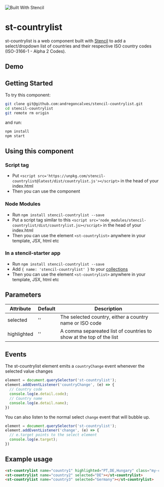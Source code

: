 ![Built With Stencil](https://img.shields.io/badge/-Built%20With%20Stencil-16161d.svg?logo=data%3Aimage%2Fsvg%2Bxml%3Bbase64%2CPD94bWwgdmVyc2lvbj0iMS4wIiBlbmNvZGluZz0idXRmLTgiPz4KPCEtLSBHZW5lcmF0b3I6IEFkb2JlIElsbHVzdHJhdG9yIDE5LjIuMSwgU1ZHIEV4cG9ydCBQbHVnLUluIC4gU1ZHIFZlcnNpb246IDYuMDAgQnVpbGQgMCkgIC0tPgo8c3ZnIHZlcnNpb249IjEuMSIgaWQ9IkxheWVyXzEiIHhtbG5zPSJodHRwOi8vd3d3LnczLm9yZy8yMDAwL3N2ZyIgeG1sbnM6eGxpbms9Imh0dHA6Ly93d3cudzMub3JnLzE5OTkveGxpbmsiIHg9IjBweCIgeT0iMHB4IgoJIHZpZXdCb3g9IjAgMCA1MTIgNTEyIiBzdHlsZT0iZW5hYmxlLWJhY2tncm91bmQ6bmV3IDAgMCA1MTIgNTEyOyIgeG1sOnNwYWNlPSJwcmVzZXJ2ZSI%2BCjxzdHlsZSB0eXBlPSJ0ZXh0L2NzcyI%2BCgkuc3Qwe2ZpbGw6I0ZGRkZGRjt9Cjwvc3R5bGU%2BCjxwYXRoIGNsYXNzPSJzdDAiIGQ9Ik00MjQuNywzNzMuOWMwLDM3LjYtNTUuMSw2OC42LTkyLjcsNjguNkgxODAuNGMtMzcuOSwwLTkyLjctMzAuNy05Mi43LTY4LjZ2LTMuNmgzMzYuOVYzNzMuOXoiLz4KPHBhdGggY2xhc3M9InN0MCIgZD0iTTQyNC43LDI5Mi4xSDE4MC40Yy0zNy42LDAtOTIuNy0zMS05Mi43LTY4LjZ2LTMuNkgzMzJjMzcuNiwwLDkyLjcsMzEsOTIuNyw2OC42VjI5Mi4xeiIvPgo8cGF0aCBjbGFzcz0ic3QwIiBkPSJNNDI0LjcsMTQxLjdIODcuN3YtMy42YzAtMzcuNiw1NC44LTY4LjYsOTIuNy02OC42SDMzMmMzNy45LDAsOTIuNywzMC43LDkyLjcsNjguNlYxNDEuN3oiLz4KPC9zdmc%2BCg%3D%3D&colorA=16161d&style=flat-square)

# st-countrylist

st-countrylist is a web component built with [Stencil](https://stenciljs.com/) to add a select/dropdown list of countries and their respective ISO country codes (ISO-3166-1 - Alpha 2 Codes).

## Demo

## Getting Started

To try this component:

```bash
git clone git@github.com:andregoncalves/stencil-countrylist.git 
cd stencil-countrylist
git remote rm origin
```

and run:

```bash
npm install
npm start
```

## Using this component

### Script tag


- Put `<script src='https://unpkg.com/stencil-countrylist@latest/dist/countrylist.js'></script>` in the head of your index.html
- Then you can use the component

### Node Modules
- Run `npm install stencil-countrylist --save`
- Put a script tag similar to this `<script src='node_modules/stencil-countrylist/dist/countrylist.js></script>` in the head of your index.html
- Then you can use the element `<st-countrylist>` anywhere in your template, JSX, html etc

### In a stencil-starter app
- Run `npm install stencil-countrylist --save`
- Add `{ name: 'stencil-countrylist' }` to your [collections](https://github.com/ionic-team/stencil-starter/blob/master/stencil.config.js#L5)
- Then you can use the element `<st-countrylist>` anywhere in your template, JSX, html etc

## Parameters

Attribute | Default | Description
------------ | ------------- | -------------
selected | '' | The selected country, either a country name or ISO code
highlighted | '' | A comma separeated list of countries to show at the top of the list

## Events

The st-countrylist element emits a `countryChange` event whenever the selected value changes
```js
element = document.querySelector('st-countrylist');
element.addEventListener('countryChange', (e) => {
  // Country code
  console.log(e.detail.code);
  // Country name
  console.log(e.detail.name);
})
```

You can also listen to the normal select `change` event that will bubble up.
```js
element = document.querySelector('st-countrylist');
element.addEventListener('change', (e) => {
  // e.target points to the select element
  console.log(e.target);
})
```

## Example usage

```html
<st-countrylist name="country1" highlighted="PT,DE,Hungary" class="my-class"></st-countrylist>
<st-countrylist name="country2" selected="DE"></st-countrylist>
<st-countrylist name="country3" selected="Germany"></st-countrylist>
```
